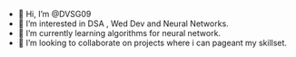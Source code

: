- 👋 Hi, I’m @DVSG09
- 👀 I’m interested in DSA , Wed Dev and Neural Networks.
- 🌱 I’m currently learning  algorithms for neural network.
- 💞️ I’m looking to collaborate on projects where i can pageant my skillset.

<!---
DVSG09/DVSG09 is a ✨ special ✨ repository because its `README.md` (this file) appears on your GitHub profile.
You can click the Preview link to take a look at your changes.
--->
